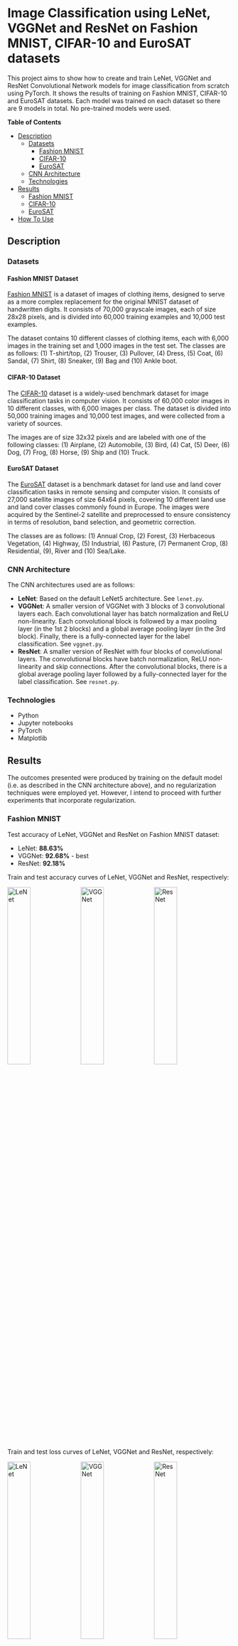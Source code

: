 # Image Classification using LeNet, VGGNet and ResNet on Fashion MNIST, CIFAR-10 and EuroSAT datasets

This project aims to show how to create and train LeNet, VGGNet and ResNet Convolutional Network models for image classification from scratch using PyTorch. It shows the results of training on Fashion MNIST, CIFAR-10 and EuroSAT datasets. Each model was trained on each dataset so there are 9 models in total. No pre-trained models were used.

**Table of Contents**
- [Description](#description)
    * [Datasets](#datasets)
        + [Fashion MNIST](#fashion-mnist-dataset)
        + [CIFAR-10](#cifar-10-dataset)
        + [EuroSAT](#eurosat-dataset)
    * [CNN Architecture](#cnn-architecture)
    * [Technologies](#technologies)
- [Results](#results)
    * [Fashion MNIST](#fashion-mnist)
    * [CIFAR-10](#cifar-10)
    * [EuroSAT](#eurosat)
- [How To Use](#how-to-use)

## Description

### Datasets

#### Fashion MNIST Dataset

[Fashion MNIST](https://pytorch.org/vision/main/generated/torchvision.datasets.FashionMNIST.html) is a dataset of images of clothing items, designed to serve as a more complex replacement for the original MNIST dataset of handwritten digits. It consists of 70,000 grayscale images, each of size 28x28 pixels, and is divided into 60,000 training examples and 10,000 test examples.

The dataset contains 10 different classes of clothing items, each with 6,000 images in the training set and 1,000 images in the test set. The classes are as follows: (1) T-shirt/top, (2) Trouser, (3) Pullover, (4) Dress, (5) Coat, (6) Sandal, (7) Shirt, (8) Sneaker, (9) Bag and (10) Ankle boot.

#### CIFAR-10 Dataset

The [CIFAR-10](https://pytorch.org/vision/main/generated/torchvision.datasets.CIFAR10.html) dataset is a widely-used benchmark dataset for image classification tasks in computer vision. It consists of 60,000 color images in 10 different classes, with 6,000 images per class. The dataset is divided into 50,000 training images and 10,000 test images, and were collected from a variety of sources.

The images are of size 32x32 pixels and are labeled with one of the following classes: (1) Airplane, (2) Automobile, (3) Bird, (4) Cat, (5) Deer, (6) Dog, (7) Frog, (8) Horse, (9) Ship and (10) Truck.

#### EuroSAT Dataset

The [EuroSAT](https://pytorch.org/vision/main/generated/torchvision.datasets.EuroSAT.html) dataset is a benchmark dataset for land use and land cover classification tasks in remote sensing and computer vision. It consists of 27,000 satellite images of size 64x64 pixels, covering 10 different land use and land cover classes commonly found in Europe. The images were acquired by the Sentinel-2 satellite and preprocessed to ensure consistency in terms of resolution, band selection, and geometric correction.

The classes are as follows: (1) Annual Crop, (2) Forest, (3) Herbaceous Vegetation, (4) Highway, (5) Industrial, (6) Pasture, (7) Permanent Crop, (8) Residential, (9), River and (10) Sea/Lake.

### CNN Architecture

The CNN architectures used are as follows:
- **LeNet**: Based on the default LeNet5 architecture. See ```lenet.py```.
- **VGGNet**: A smaller version of VGGNet with 3 blocks of 3 convolutional layers each. Each convolutional layer has batch normalization and ReLU non-linearity. Each convolutional block is followed by a max pooling layer (in the 1st 2 blocks) and a global average pooling layer (in the 3rd block). Finally, there is a fully-connected layer for the label classification. See ```vggnet.py```.
- **ResNet**: A smaller version of ResNet with four blocks of convolutional layers. The convolutional blocks have batch normalization, ReLU non-linearity and skip connections. After the convolutional blocks, there is a global average pooling layer followed by a fully-connected layer for the label classification. See ```resnet.py```.


### Technologies

- Python
- Jupyter notebooks
- PyTorch
- Matplotlib

## Results

The outcomes presented were produced by training on the default model (i.e. as described in the CNN architecture above), and no regularization techniques were employed yet. However, I intend to proceed with further experiments that incorporate regularization.

### Fashion MNIST

Test accuracy of LeNet, VGGNet and ResNet on Fashion MNIST dataset:
- LeNet: **88.63%**
- VGGNet: **92.68%** - best
- ResNet: **92.18%**

Train and test accuracy curves of LeNet, VGGNet and ResNet, respectively:
<p float=left>
<img src="logs/fashionmnist/lenet_acc_hist.png" width="32%" alt="LeNet" />
<img src="logs/fashionmnist/vggnet_acc_hist.png" width="32%" alt="VGGNet" />
<img src="logs/fashionmnist/resnet_acc_hist.png" width="32%" alt="ResNet" />
</p>

Train and test loss curves of LeNet, VGGNet and ResNet, respectively:
<p float=left>
<img src="logs/fashionmnist/lenet_loss_hist.png" width="32%" alt="LeNet" />
<img src="logs/fashionmnist/vggnet_loss_hist.png" width="32%" alt="VGGNet" />
<img src="logs/fashionmnist/resnet_loss_hist.png" width="32%" alt="ResNet" />
</p>

Below are random images grouped by their predicted class. Incorrectly predicted images are outlined in red, and the correct labels are displayed in red font.

LeNet predictions:
<img src="logs/fashionmnist/lenet_images.png" alt="LeNet" />

VGGNet predictions:
<img src="logs/fashionmnist/vggnet_images.png" alt="VGGNet" />

ResNet predictions:
<img src="logs/fashionmnist/resnet_images.png" alt="ResNet" />

**Observations:** Many of the incorrect predictions made by the models are difficult for humans to distinguish as well. For example, some shirts were predicted as t-shirts or tops, but it is also challenging to differentiate between them just by looking. Similarly, some coats were misclassified as dresses, etc.

Classification report per classes:

LeNet:
| Label | Precision | Recall | F1-score | |
| ----- | --------- | ------ | -------- |-|
| T-shirt/top | 0.84 | 0.82 | 0.83 | 
| Trouser | 0.98 | 0.97 | 0.98 | best |
| Pullover | 0.86 | 0.82 | 0.84 | 
| Dress | 0.81 | 0.95 | 0.87 | 
| Coat | 0.81 | 0.81 | 0.81 | 
| Sandal | 0.97 | 0.96 | 0.96 | 
| Shirt | 0.72 | 0.65 | 0.68 | worst |
| Sneaker | 0.93 | 0.96 | 0.95 | 
| Bag | 0.97 | 0.97 | 0.97 | 
| Ankle boot | 0.97 | 0.95 | 0.96 | 

VGGNet:
| Label | Precision | Recall | F1-score | |
| ----- | --------- | ------ | -------- |-|
| T-shirt/top | 0.85 | 0.89 | 0.87 | 
| Trouser | 0.99 | 0.99 | 0.99 | best |
| Pullover | 0.9 | 0.9 | 0.9 | 
| Dress | 0.94 | 0.93 | 0.94 | 
| Coat | 0.85 | 0.93 | 0.88 | 
| Sandal | 0.99 | 0.99 | 0.99 | best |
| Shirt | 0.82 | 0.73 | 0.77 | worst |
| Sneaker | 0.96 | 0.98 | 0.97 | 
| Bag | 0.99 | 0.98 | 0.99 | 
| Ankle boot | 0.98 | 0.95 | 0.97 | 

ResNet:
| Label | Precision | Recall | F1-score | |
| ----- | --------- | ------ | -------- |-|
| T-shirt/top | 0.88 | 0.86 | 0.87 | 
| Trouser | 0.98 | 0.99 | 0.99 | 
| Pullover | 0.92 | 0.83 | 0.87 | 
| Dress | 0.93 | 0.93 | 0.93 | 
| Coat | 0.84 | 0.91 | 0.87 | 
| Sandal | 0.99 | 0.99 | 0.99 | best |
| Shirt | 0.77 | 0.79 | 0.78 | worst |
| Sneaker | 0.96 | 0.98 | 0.97 | 
| Bag | 0.99 | 0.99 | 0.99 | best |
| Ankle boot | 0.98 | 0.96 | 0.97 | 

**Observations:** The models have performed best on trousers, sandals, and bags, as they appear the most distinct compared to other classes. On the other hand, the models performed worst on shirts, as it can be difficult to distinguish between shirts and other classes in this dataset, even for humans. Both VGGNet and ResNet performed well on this dataset.

### CIFAR-10

Test accuracy of LeNet, VGGNet and ResNet on CIFAR-10 dataset:
- LeNet: **64.51%**
- VGGNet: **81.35%** - best
- ResNet: **78.45%**

Train and test accuracy curves of LeNet, VGGNet and ResNet, respectively:
<p float=left>
<img src="logs/cifar10/lenet_acc_hist.png" width="32%" alt="LeNet" />
<img src="logs/cifar10/vggnet_acc_hist.png" width="32%" alt="VGGNet" />
<img src="logs/cifar10/resnet_acc_hist.png" width="32%" alt="ResNet" />
</p>

Train and test loss curves of LeNet, VGGNet and ResNet, respectively:
<p float=left>
<img src="logs/cifar10/lenet_loss_hist.png" width="32%" alt="LeNet" />
<img src="logs/cifar10/vggnet_loss_hist.png" width="32%" alt="VGGNet" />
<img src="logs/cifar10/resnet_loss_hist.png" width="32%" alt="ResNet" />
</p>

Below are random images grouped by their predicted class. Incorrectly predicted images are outlined in red, and the correct labels are displayed in red font.

LeNet predictions:
<img src="logs/cifar10/lenet_images.png" alt="LeNet" />

VGGNet predictions:
<img src="logs/cifar10/vggnet_images.png" alt="VGGNet" />

ResNet predictions:
<img src="logs/cifar10/resnet_images.png" alt="ResNet" />

Classification report per classes:

LeNet:
| Label | Precision | Recall | F1-score | |
| ----- | --------- | ------ | -------- |-|
| Plane | 0.74 | 0.62 | 0.67 | 
| Car | 0.74 | 0.79 | 0.77 | best |
| Bird | 0.55 | 0.56 | 0.55 | 
| Cat | 0.49 | 0.41 | 0.44 | worst |
| Deer | 0.57 | 0.64 | 0.6 | 
| Dog | 0.53 | 0.57 | 0.55 | 
| Frog | 0.68 | 0.77 | 0.72 | 
| Horse | 0.76 | 0.62 | 0.68 | 
| Ship | 0.68 | 0.82 | 0.74 | 
| Truck | 0.74 | 0.65 | 0.69 | 

VGGNet:
| Label | Precision | Recall | F1-score | |
| ----- | --------- | ------ | -------- |-|
| Plane | 0.77 | 0.88 | 0.82 | 
| Car | 0.94 | 0.89 | 0.92 | best |
| Bird | 0.78 | 0.69 | 0.74 | 
| Cat | 0.63 | 0.71 | 0.67 | worst |
| Deer | 0.76 | 0.83 | 0.79 | 
| Dog | 0.75 | 0.72 | 0.73 | 
| Frog | 0.87 | 0.84 | 0.86 | 
| Horse | 0.86 | 0.82 | 0.84 | 
| Ship | 0.94 | 0.84 | 0.88 | 
| Truck | 0.89 | 0.9 | 0.9 | 

ResNet:
| Label | Precision | Recall | F1-score | |
| ----- | --------- | ------ | -------- |-|
| Plane | 0.77 | 0.82 | 0.79 | 
| Car | 0.94 | 0.83 | 0.88 | best |
| Bird | 0.67 | 0.77 | 0.71 | 
| Cat | 0.69 | 0.53 | 0.6 | worst |
| Deer | 0.82 | 0.71 | 0.76 | 
| Dog | 0.72 | 0.7 | 0.71 | 
| Frog | 0.79 | 0.88 | 0.83 | 
| Horse | 0.79 | 0.85 | 0.82 | 
| Ship | 0.89 | 0.86 | 0.87 | 
| Truck | 0.78 | 0.92 | 0.84 | 

**Observations:** All three models performed best on car images and worst on cat images. Additionally, the models struggled overall in correctly classifying objects from this dataset.

### EuroSAT

Test accuracy of LeNet, VGGNet and ResNet on EuroSAT dataset:
- LeNet: **85.81%**
- VGGNet: **95.85%**
- ResNet: **97.81%** - best

Train and test accuracy curves of LeNet, VGGNet and ResNet, respectively:
<p float=left>
<img src="logs/eurosat/lenet_acc_hist.png" width="32%" alt="LeNet" />
<img src="logs/eurosat/vggnet_acc_hist.png" width="32%" alt="VGGNet" />
<img src="logs/eurosat/resnet_acc_hist.png" width="32%" alt="ResNet" />
</p>

Train and test loss curves of LeNet, VGGNet and ResNet, respectively:
<p float=left>
<img src="logs/eurosat/lenet_loss_hist.png" width="32%" alt="LeNet" />
<img src="logs/eurosat/vggnet_loss_hist.png" width="32%" alt="VGGNet" />
<img src="logs/eurosat/resnet_loss_hist.png" width="32%" alt="ResNet" />
</p>

Below are random images grouped by their predicted class. Incorrectly predicted images are outlined in red, and the correct labels are displayed in red font.

LeNet predictions:
<img src="logs/eurosat/lenet_images.png" alt="LeNet" />

VGGNet predictions:
<img src="logs/eurosat/vggnet_images.png" alt="VGGNet" />

ResNet predictions:
<img src="logs/eurosat/resnet_images.png" alt="ResNet" />

Classification report per classes:

LeNet:
| Label | Precision | Recall | F1-score | |
| ----- | --------- | ------ | -------- |-|
| Annual Crop | 0.84 | 0.91 | 0.87 | 
| Forest | 0.9 | 0.97 | 0.93 | 
| Herbaceous Vegetation | 0.83 | 0.69 | 0.75 | 
| Highway | 0.85 | 0.54 | 0.66 | worst |
| Industrial | 0.91 | 1.0 | 0.95 | 
| Pasture | 0.82 | 0.77 | 0.79 | 
| Permanent Crop | 0.7 | 0.88 | 0.78 | 
| Residential | 0.94 | 0.98 | 0.96 | 
| River | 0.8 | 0.85 | 0.82 | 
| Sea/Lake | 0.98 | 0.97 | 0.98 | best |

VGGNet:
| Label | Precision | Recall | F1-score | |
| ----- | --------- | ------ | -------- |-|
| Annual Crop | 1.0 | 0.9 | 0.94 | 
| Forest | 0.98 | 1.0 | 0.99 | 
| Herbaceous Vegetation | 0.94 | 0.93 | 0.93 | 
| Highway | 0.98 | 0.92 | 0.95 | 
| Industrial | 1.0 | 0.95 | 0.97 | 
| Pasture | 0.97 | 0.97 | 0.97 | 
| Permanent Crop | 0.86 | 0.98 | 0.92 | worst |
| Residential | 0.97 | 0.96 | 0.96 | 
| River | 0.93 | 0.98 | 0.95 | 
| Sea/Lake | 0.99 | 1.0 | 0.99 | best |

ResNet:
| Label | Precision | Recall | F1-score | |
| ----- | --------- | ------ | -------- |-|
| Annual Crop | 1.0 | 0.98 | 0.99 | best |
| Forest | 1.0 | 0.93 | 0.96 | 
| Herbaceous Vegetation | 0.9 | 0.99 | 0.95 | worst |
| Highway | 0.99 | 0.99 | 0.99 | best |
| Industrial | 0.99 | 0.97 | 0.98 | 
| Pasture | 0.98 | 0.97 | 0.97 | 
| Permanent Crop | 0.99 | 0.98 | 0.98 | 
| Residential | 1.0 | 0.97 | 0.99 | 
| River | 0.98 | 1.0 | 0.99 | best |
| Sea/Lake | 0.98 | 1.0 | 0.99 | best |

**Observations:** VGGNet and ResNet have performed well on this dataset. In terms of class-wise performance, all models achieved high accuracy for the sea/lake class, as sea and lakes can have similar appearances across different locations.

## How to Use

Clone the repository and setup environment:

```
pip install -r requirements.txt
```

Open the notebook ```train_cnn.ipynb``` and modify the following variables, located in the 2nd cell, as described in the notebook:

```
skip_training
run_settings
```

Run all the cells. 

&nbsp;

**Reminders:**

If you have already run the training, ensure that you backup or rename the models you want to keep before re-training.

Additionally, you can set your own naming convention for the model and log files by modifying the value of ```save_path``` in the ```run_archi_on_dataset()``` function, located in the fifth cell.
